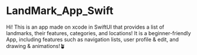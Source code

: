 # LandMark_App_Swift
Hi! This is an app made on xcode in SwiftUI that provides a list of landmarks, their features, categories, and locations! It is a beginner-friendly App, including features such as navigation lists, user profile & edit, and drawing & animations!🪴
